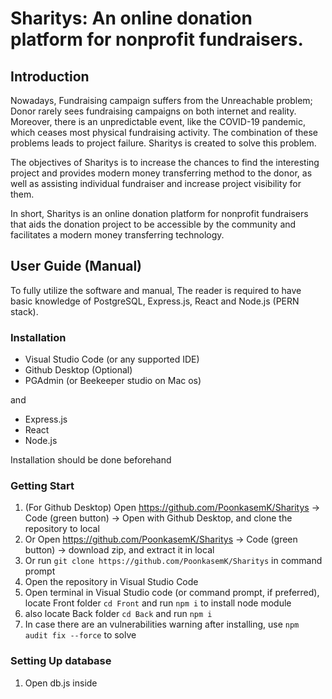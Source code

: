 # Sharitys: An online donation platform for nonprofit fundraisers.

## Introduction

Nowadays, Fundraising campaign suffers from the Unreachable problem; Donor rarely sees fundraising campaigns on both internet and reality. Moreover, there is an unpredictable event, like the COVID-19 pandemic, which ceases most physical fundraising activity. The combination of these problems leads to project failure. Sharitys is created to solve this problem.

The objectives of Sharitys is to increase the chances to find the interesting project and provides modern money transferring method to the donor, as well as assisting individual fundraiser and increase project visibility for them.

In short, Sharitys is an online donation platform for nonprofit fundraisers that aids the donation project to be accessible by the community and facilitates a modern money transferring technology.

## User Guide (Manual)

To fully utilize the software and manual, The reader is required to have basic knowledge of PostgreSQL, Express.js, React and Node.js (PERN stack).

### Installation

- Visual Studio Code (or any supported IDE)
- Github Desktop (Optional)
- PGAdmin (or Beekeeper studio on Mac os)

and 

- Express.js
- React
- Node.js

Installation should be done beforehand

### Getting Start

1. (For Github Desktop) Open https://github.com/PoonkasemK/Sharitys -> Code (green button) -> Open with Github Desktop, and clone the repository to local
2. Or Open https://github.com/PoonkasemK/Sharitys -> Code (green button) -> download zip, and extract it in local
3. Or run `git clone https://github.com/PoonkasemK/Sharitys` in command prompt
4. Open the repository in Visual Studio Code
5. Open terminal in Visual Studio code (or command prompt, if preferred), locate Front folder `cd Front` and run `npm i` to install node module
6. also locate Back folder `cd Back` and run `npm i`
7. In case there are an vulnerabilities warning after installing, use `npm audit fix --force` to solve

### Setting Up database

1. Open db.js inside 
